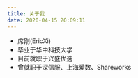```yaml
---
title: 关于我
date: 2020-04-15 20:09:11
---
```


- 席刚(EricXi)
- 毕业于华中科技大学
- 目前就职于兴盛优选
- 曾就职于深信服、上海爱数、Shareworks

